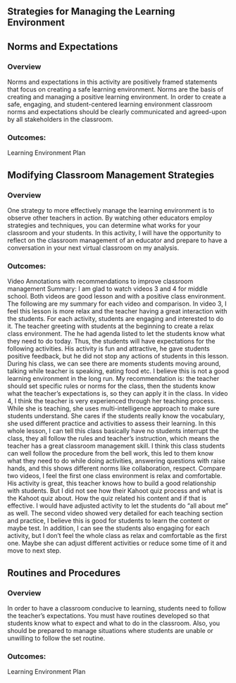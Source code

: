 ## Strategies for Managing the Learning Environment

## Norms and Expectations

### Overview

Norms and expectations in this activity are positively framed statements that focus on creating a safe learning environment. Norms are the basis of creating and managing a positive learning environment. In order to create a safe, engaging, and student-centered learning environment classroom norms and expectations should be clearly communicated and agreed-upon by all stakeholders in the classroom.

### Outcomes:

Learning Environment Plan 

##  Modifying Classroom Management Strategies

### Overview

One strategy to more effectively manage the learning environment is to observe other teachers in action. By watching other educators employ strategies and techniques, you can determine what works for your classroom and your students. In this activity, I will have the opportunity to reflect on the classroom management of an educator and prepare to have a conversation in your next virtual classroom on my analysis.

### Outcomes:

Video Annotations with recommendations to improve classroom management
Summary: I am glad to watch videos 3 and 4 for middle school. Both videos are good lesson and with a positive class environment. The following are my summary for each video and comparison. In video 3, I feel this lesson is more relax and the teacher having a great interaction with the students. For each activity, students are engaging and interested to do it. The teacher greeting with students at the beginning to create a relax class environment. The he had agenda listed to let the students know what they need to do today. Thus, the students will have expectations for the following activities. His activity is fun and attractive, he gave students positive feedback, but he did not stop any actions of students in this lesson. During his class, we can see there are moments students moving around, talking while teacher is speaking, eating food etc. I believe this is not a good learning environment in the long run. My recommendation is: the teacher should set specific rules or norms for the class, then the students know what the teacher’s expectations is, so they can apply it in the class. In video 4, I think the teacher is very experienced through her teaching process. While she is teaching, she uses multi-intelligence approach to make sure students understand. She cares if the students really know the vocabulary, she used different practice and activities to assess their learning. In this whole lesson, I can tell this class basically have no students interrupt the class, they all follow the rules and teacher’s instruction, which means the teacher has a great classroom management skill. I think this class students can well follow the procedure from the bell work, this led to them know what they need to do while doing activities, answering questions with raise hands, and this shows different norms like collaboration, respect. Compare two videos, I feel the first one class environment is relax and comfortable. His activity is great, this teacher knows how to build a good relationship with students. But I did not see how their Kahoot quiz process and what is the Kahoot quiz about. How the quiz related his content and if that is effective. I would have adjusted activity to let the students do “all about me” as well. The second video showed very detailed for each teaching section and practice, I believe this is good for students to learn the content or maybe test. In addition, I can see the students also engaging for each activity, but I don’t feel the whole class as relax and comfortable as the first one. Maybe she can adjust different activities or reduce some time of it and move to next step.

 ## Routines and Procedures

 ### Overview

In order to have a classroom conducive to learning, students need to follow the teacher’s expectations. You must have routines developed so that students know what to expect and what to do in the classroom. Also, you should be prepared to manage situations where students are unable or unwilling to follow the set routine. 

### Outcomes:

Learning Environment Plan 